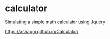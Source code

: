 # calculator
Simulating a simple math calculator using Jquery


https://ashagm.github.io/Calculator/
